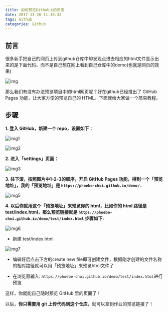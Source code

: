 ```yaml
---
title: 如何预览Github上的页面
date: 2017-11-26 11:18:32
tags: Github
categories: Github
---
```


## 前言

很多新手把自己的网页上传到github仓库中却发现点进去相应的html文件显示出来的是下面代码，而不是自己想在网上看到自己仓库中的demo(也就是网页的效果) 

![img](http://a1.qpic.cn/psb?/V149ONjw3gE9gi/mzPvN6ToHGEKEzW7Lo1cJc94BtleaiIilue4rA45B6Q!/b/dD4BAAAAAAAA&bo=CQQuAgAAAAADBwM!&rf=viewer_4)

那么我们有没有办法预览项目中的html网页呢？好在github已经推出了 GitHub Pages 功能，让大家方便的预览自己的 HTML。下面就给大家做一个简易教程。

## 步骤
**1. 登入 GitHub，新建一个 repo，设置如下：**

![img1](http://a1.qpic.cn/psb?/V149ONjw3gE9gi/SbT1RAeZGsPCG1YHVWxHaqbJZb6iSyXu1aF0abmVxrE!/b/dPMAAAAAAAAA&bo=rgLXAQAAAAADAF8!&rf=viewer_4)

![img2](http://a3.qpic.cn/psb?/V149ONjw3gE9gi/iE72VmBjtSCkLPbsuxfFGBns4zEVnpbULxnVOjgnTZQ!/b/dPIAAAAAAAAA&bo=EgNsAgAAAAADAFo!&rf=viewer_4)

**2. 进入「settings」页面：**

![img3](http://a3.qpic.cn/psb?/V149ONjw3gE9gi/.YA.m6LqpFDfNqxbYG6I8SKkaGIq8FXvDYpL45*5t6E!/b/dGoBAAAAAAAA&bo=uQNpAAAAAAADAPY!&rf=viewer_4)

**3. 往下滚，按照图片中1-2-3的顺序，开启 GitHub Pages 功能，得到一个「预览地址」，我的「预览地址」是 `https://phoebe-choi.github.io/demo/.`**

![img5](http://a1.qpic.cn/psb?/V149ONjw3gE9gi/iVQXXnVQEnODR1AIQD8JHM4QSh8kGRrTkjtWo0*1oxk!/b/dPMAAAAAAAAA&bo=0AJpAQAAAAADAJ8!&rf=viewer_4)

**4. 以后你就用这个「预览地址」来预览你的 html，比如你的 html 路径是 test/index.html，那么预览链接就是 `https://phoebe-choi.github.io/demo/test/index.html` 步骤如下:**

![img6](http://a3.qpic.cn/psb?/V149ONjw3gE9gi/rRqj8jMKvhhsbjssi9zh9UiudPmTCDGv3qXodn4ei20!/b/dFsBAAAAAAAA&bo=0AOmAQAAAAADAFE!&rf=viewer_4)

- 新建 test/index.html

![img7](http://a1.qpic.cn/psb?/V149ONjw3gE9gi/KxFqGmwEyONrHng5kS986J8QtrjFiHVpyxBRibZgcNc!/b/dPMAAAAAAAAA&bo=HQILAgAAAAADADM!&rf=viewer_4)

- 编辑好后点击下方的create new file即可创建文件，根据刚才创建的文件名称的相对路径就可以用「预览地址」来预览html文件了

- 在浏览器输入: `https://phoebe-choi.github.io/demo/test/index.html`进行预览

这样，你就能自己随时预览 GitHub 里的页面了！

以后，**你只需要用 git 上传代码到这个仓库**，就可以拿到作业的预览链接了！
